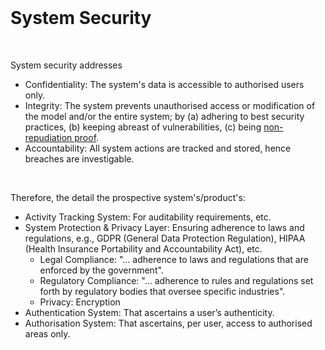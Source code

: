
<br>

# System Security

<br>

System security addresses

* Confidentiality: The system's data is accessible to authorised users only.
* Integrity: The system prevents unauthorised access or modification of the model and/or the entire system; by (a) 
  adhering to best security practices, (b) keeping abreast of vulnerabilities, (c) being <a href="https://assets.publishing.service.gov.uk/government/uploads/system/uploads/attachment_data/file/742064/RIPA_Part_III_Code_of_Practice.pdf" target="_blank" title="Section 2.4">non-repudiation proof</a>.
* Accountability: All system actions are tracked and stored, hence breaches are investigable.

<br>

Therefore, the detail the prospective system's/product's:

* Activity Tracking System: For auditability requirements, etc.
* System Protection & Privacy Layer: Ensuring adherence to laws and regulations, e.g., GDPR (General Data Protection Regulation), HIPAA (Health Insurance Portability and Accountability Act), etc.
  * Legal Compliance: "… adherence to laws and regulations that are enforced by the government".
  * Regulatory Compliance: "… adherence to rules and regulations set forth by regulatory bodies that oversee specific industries".
  * Privacy: Encryption
* Authentication System: That ascertains a user’s authenticity.
* Authorisation System: That ascertains, per user, access to authorised areas only.

<br>
<br>

<br>
<br>

<br>
<br>

<br>
<br>
